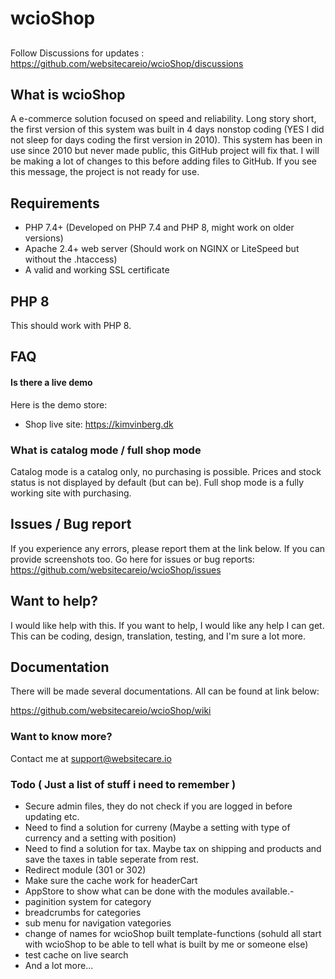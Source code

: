 # wcioShop

## 
Follow Discussions for updates : https://github.com/websitecareio/wcioShop/discussions

## What is wcioShop
A e-commerce solution focused on speed and reliability. Long story short, the first version of this system was built in 4 days nonstop coding (YES I did not sleep for days coding the first version in 2010). 
This system has been in use since 2010 but never made public, this GitHub project will fix that. I will be making a lot of changes to this before adding files to GitHub. If you see this message, the project is not ready for use. 

## Requirements
- PHP 7.4+ (Developed on PHP 7.4 and PHP 8, might work on older versions)
- Apache 2.4+ web server (Should work on NGINX or LiteSpeed but without the .htaccess)
- A valid and working SSL certificate

## PHP 8
This should work with PHP 8. 

## FAQ
#### Is there a live demo

Here is the demo store:
- Shop live site: https://kimvinberg.dk

### What is catalog mode / full shop mode
Catalog mode is a catalog only, no purchasing is possible. Prices and stock status is not displayed by default (but can be). Full shop mode is a fully working site with purchasing.

## Issues / Bug report
If you experience any errors, please report them at the link below. If you can provide screenshots too.
Go here for issues or bug reports: https://github.com/websitecareio/wcioShop/issues

## Want to help?
I would like help with this. If you want to help, I would like any help I can get.
This can be coding, design, translation, testing, and I'm sure a lot more.

## Documentation
There will be made several documentations. All can be found at link below:

https://github.com/websitecareio/wcioShop/wiki

### Want to know more?
Contact me at support@websitecare.io 

### Todo ( Just a list of stuff i need to remember )
- Secure admin files, they do not check if you are logged in before updating etc.
- Need to find a solution for curreny (Maybe a setting with type of currency and a setting with position)
- Need to find a solution for tax. Maybe tax on shipping and products and save the taxes in table seperate from rest.
- Redirect module (301 or 302)
- Make sure the cache work for headerCart
- AppStore to show what can be done with the modules available.-
- paginition system for category
- breadcrumbs for categories
- sub menu for navigation vategories
- change of names for wcioShop built template-functions (sohuld all start with wcioShop to be able to tell what is built by me or someone else)
- test cache on live search
- And a lot more...
